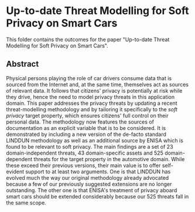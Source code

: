 # Up-to-date Threat Modelling for Soft Privacy on Smart Cars

This folder contains the outcomes for the paper "Up-to-date Threat Modelling for Soft Privacy on Smart Cars".

## Abstract

Physical persons playing the role of car drivers consume data that is sourced from the Internet and, at the same time, themselves act as sources of relevant data. It follows that citizens' privacy is potentially at risk while they drive, hence the need to model privacy threats in this application domain.
This paper addresses the privacy threats by updating a recent threat-modelling methodology and by tailoring it specifically to the *soft privacy* target property, which ensures citizens' full control on their personal data. The methodology now features the sources of documentation as an explicit variable that is to be considered. It is demonstrated by including a new version of the de-facto standard LINDDUN methodology as well as an additional source by ENISA which is found to be relevant to soft privacy. The main findings are a set of 23 domain-independent threats, 43 domain-specific assets and 525 domain-dependent threats for the target property in the automotive domain.
While these exceed their previous versions, their main value is to offer self-evident support to at least two arguments. One is that LINDDUN has evolved much the way our original methodology already advocated because a few of our previously suggested extensions are no longer outstanding. The other one is that ENISA's treatment of privacy aboard smart cars should be extended considerably because our 525 threats fall in the same scope.
